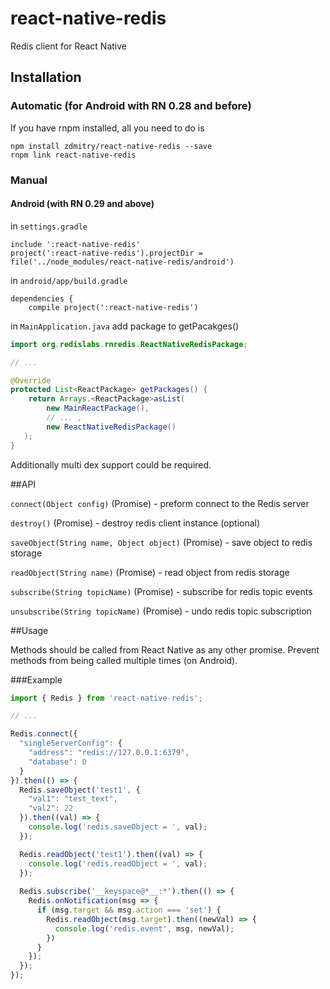 # react-native-redis
Redis client for React Native

## Installation

### Automatic (for Android with RN 0.28 and before)

If you have rnpm installed, all you need to do is

```
npm install zdmitry/react-native-redis --save
rnpm link react-native-redis
```


### Manual

#### Android (with RN 0.29 and above)
in `settings.gradle`

```
include ':react-native-redis'
project(':react-native-redis').projectDir = file('../node_modules/react-native-redis/android')
```

in `android/app/build.gradle`

```
dependencies {
    compile project(':react-native-redis')
```

in `MainApplication.java`
add package to getPacakges()

```java
import org.redislabs.rnredis.ReactNativeRedisPackage;

// ...

@Override
protected List<ReactPackage> getPackages() {
    return Arrays.<ReactPackage>asList(
        new MainReactPackage(),
        // ... ,
        new ReactNativeRedisPackage()
   );
}
```

Additionally multi dex support could be required.


##API

`connect(Object config)` (Promise) - preform connect to the Redis server

`destroy()` (Promise) - destroy redis client instance (optional)

`saveObject(String name, Object object)` (Promise) - save object to redis storage

`readObject(String name)` (Promise) - read object from redis storage

`subscribe(String topicName)` (Promise) - subscribe for redis topic events

`unsubscribe(String topicName)` (Promise) - undo redis topic subscription


##Usage

Methods should be called from React Native as any other promise.
Prevent methods from being called multiple times (on Android).

###Example

```javascript
import { Redis } from 'react-native-redis';

// ...

Redis.connect({
  "singleServerConfig": {
    "address": "redis://127.0.0.1:6379",
    "database": 0
  }
}).then(() => {
  Redis.saveObject('test1', {
    "val1": "test_text",
    "val2": 22
  }).then((val) => {
    console.log('redis.saveObject = ', val);
  });

  Redis.readObject('test1').then((val) => {
    console.log('redis.readObject = ', val);
  });
  
  Redis.subscribe('__keyspace@*__:*').then(() => {
    Redis.onNotification(msg => {
      if (msg.target && msg.action === 'set') {
        Redis.readObject(msg.target).then((newVal) => {
          console.log('redis.event', msg, newVal);
        })
      }
    });
  });
});

```
